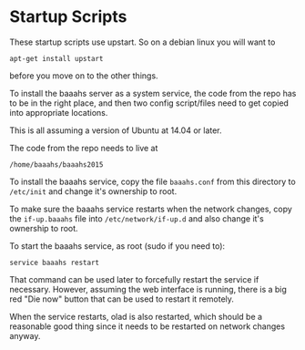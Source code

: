 Startup Scripts
===============

These startup scripts use upstart. So on a debian linux you will want to

    apt-get install upstart

before you move on to the other things.

To install the baaahs server as a system service, the code from the repo
has to be in the right place, and then two config script/files need to
get copied into appropriate locations.

This is all assuming a version of Ubuntu at 14.04 or later.

The code from the repo needs to live at

    /home/baaahs/baaahs2015

To install the baaahs service, copy the file `baaahs.conf` from this directory
to `/etc/init` and change it's ownership to root.

To make sure the baaahs service restarts when the network changes, copy the
`if-up.baaahs` file into `/etc/network/if-up.d` and also change it's ownership
to root.

To start the baaahs service, as root (sudo if you need to):

    service baaahs restart

That command can be used later to forcefully restart the service if necessary.
However, assuming the web interface is running, there is a big red "Die now"
button that can be used to restart it remotely.

When the service restarts, olad is also restarted, which should be a reasonable
good thing since it needs to be restarted on network changes anyway.


